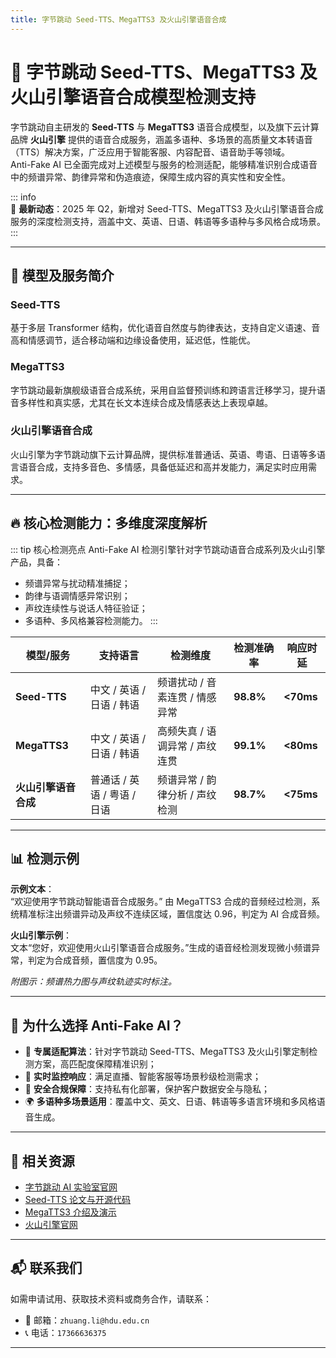 ```yaml
---
title: 字节跳动 Seed-TTS、MegaTTS3 及火山引擎语音合成
---
```


# 🚀 字节跳动 Seed-TTS、MegaTTS3 及火山引擎语音合成模型检测支持

字节跳动自主研发的 **Seed-TTS** 与 **MegaTTS3** 语音合成模型，以及旗下云计算品牌 **火山引擎** 提供的语音合成服务，涵盖多语种、多场景的高质量文本转语音（TTS）解决方案，广泛应用于智能客服、内容配音、语音助手等领域。  
Anti-Fake AI 已全面完成对上述模型与服务的检测适配，能够精准识别合成语音中的频谱异常、韵律异常和伪造痕迹，保障生成内容的真实性和安全性。

::: info  
📢 **最新动态**：2025 年 Q2，新增对 Seed-TTS、MegaTTS3 及火山引擎语音合成服务的深度检测支持，涵盖中文、英语、日语、韩语等多语种与多风格合成场景。  
:::

---

## 🌟 模型及服务简介

### Seed-TTS  
基于多层 Transformer 结构，优化语音自然度与韵律表达，支持自定义语速、音高和情感调节，适合移动端和边缘设备使用，延迟低，性能优。

### MegaTTS3  
字节跳动最新旗舰级语音合成系统，采用自监督预训练和跨语言迁移学习，提升语音多样性和真实感，尤其在长文本连续合成及情感表达上表现卓越。

### 火山引擎语音合成  
火山引擎为字节跳动旗下云计算品牌，提供标准普通话、英语、粤语、日语等多语言语音合成，支持多音色、多情感，具备低延迟和高并发能力，满足实时应用需求。

---

## 🔥 核心检测能力：多维度深度解析

::: tip 核心检测亮点
Anti-Fake AI 检测引擎针对字节跳动语音合成系列及火山引擎产品，具备：

- 频谱异常与扰动精准捕捉；  
- 韵律与语调情感异常识别；  
- 声纹连续性与说话人特征验证；  
- 多语种、多风格兼容检测能力。
:::

|      模型/服务       | 支持语言                  | 检测维度                      | 检测准确率 | 响应时延  |
|----------------------|---------------------------|-------------------------------|------------|-----------|
| **Seed-TTS**         | 中文 / 英语 / 日语 / 韩语 | 频谱扰动 / 音素连贯 / 情感异常 | **98.8%**  | **<70ms** |
| **MegaTTS3**         | 中文 / 英语 / 日语 / 韩语 | 高频失真 / 语调异常 / 声纹连贯 | **99.1%**  | **<80ms** |
| **火山引擎语音合成** | 普通话 / 英语 / 粤语 / 日语 | 频谱异常 / 韵律分析 / 声纹检测  | **98.7%**  | **<75ms** |

---

## 📊 检测示例

**示例文本**：  
“欢迎使用字节跳动智能语音合成服务。” 由 MegaTTS3 合成的音频经过检测，系统精准标注出频谱异动及声纹不连续区域，置信度达 0.96，判定为 AI 合成音频。

**火山引擎示例**：  
文本“您好，欢迎使用火山引擎语音合成服务。”生成的语音经检测发现微小频谱异常，判定为合成音频，置信度为 0.95。

*附图示：频谱热力图与声纹轨迹实时标注。*

---

## 💼 为什么选择 Anti-Fake AI？

- 🎯 **专属适配算法**：针对字节跳动 Seed-TTS、MegaTTS3 及火山引擎定制检测方案，高匹配度保障精准识别；  
- 🚀 **实时监控响应**：满足直播、智能客服等场景秒级检测需求；  
- 🔐 **安全合规保障**：支持私有化部署，保护客户数据安全与隐私；  
- 🌍 **多语种多场景适用**：覆盖中文、英文、日语、韩语等多语言环境和多风格语音生成。

---

## 🔗 相关资源

- [字节跳动 AI 实验室官网](https://ailab.bytedance.com)  
- [Seed-TTS 论文与开源代码](https://github.com/bytedance/seed-tts)  
- [MegaTTS3 介绍及演示](https://bytedance.com/megatts3-demo)  
- [火山引擎官网](https://www.volcengine.com/product/tts)

---

## 📬 联系我们

如需申请试用、获取技术资料或商务合作，请联系：

- 📧 邮箱：`zhuang.li@hdu.edu.cn`  
- 📞 电话：`17366636375`

---
